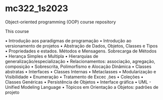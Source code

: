 # mc322_1s2023
Object-oriented programming (OOP) course repository

This course 

• Introdução aos paradigmas de programação
• Introdução ao versionamento de projetos
• Abstração de Dados, Objetos, Classes e Tipos
• Propriedades e estados. Métodos e Mensagens. Sobrecarga de Métodos
• Herança Simples e Multipla
• Hierarquias de generalização/especialização
• Relacionamentos: associação, agregação, composição
• Sobrescrita, Polimorfismo e Alocação Dinâmica
• Classes abstratas
• Interfaces
• Classes Internas
• Metaclasses
• Modularização e Visibilidade
• Enumeração
• Tratamento de Excec ̧ ̃oes
• Coleções
• Classes Genéricas
• Persistência de Objetos
• Interface gráfica
• UML - Unified Modeling Language
• Tópicos em Orientação a Objetos: padrões de projeto

